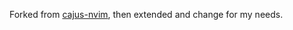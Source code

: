 Forked from [cajus-nvim](https://github.com/rafaeldelboni/cajus-nvim), then extended and change for my needs.
